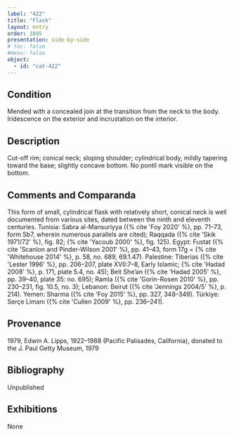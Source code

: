 ```yaml
---
label: "422"
title: "Flask"
layout: entry
order: 1095
presentation: side-by-side
# toc: false
#menu: false 
object:
  - id: "cat-422"
---
```


## Condition

Mended with a concealed join at the transition from the neck to the body. Iridescence on the exterior and incrustation on the interior.

## Description

Cut-off rim; conical neck; sloping shoulder; cylindrical body, mildly tapering toward the base; slightly concave bottom. No pontil mark visible on the bottom.

## Comments and Comparanda

This form of small, cylindrical flask with relatively short, conical neck is well documented from various sites, dated between the ninth and eleventh centuries. Tunisia: Sabra al-Mansuriyya ({% cite 'Foy 2020' %}, pp. 71–73, form Sb7, wherein numerous parallels are cited); Raqqada ({% cite 'Skik 1971/72' %}, fig. 82; {% cite 'Yacoub 2000' %}, fig. 125). Egypt: Fustat ({% cite 'Scanlon and Pinder-Wilson 2001' %}, pp. 41–43, form 17g = {% cite 'Whitehouse 2014' %}, p. 58, no. 689, 69.1.47). Palestine: Tiberias ({% cite 'Lester 1996' %}, pp. 206–207, plate XVII:7–8, Early Islamic; {% cite 'Hadad 2008' %}, p. 171, plate 5.4, no. 45); Beit She’an ({% cite 'Hadad 2005' %}, pp. 39–40, plate 35: no. 695); Ramla ({% cite 'Gorin-Rosen 2010' %}, pp. 230–231, fig. 10.5, no. 3); Lebanon: Beirut ({% cite 'Jennings 2004/5' %}, p. 214). Yemen: Sharma ({% cite 'Foy 2015' %}, pp. 327, 348–349). Türkiye: Serçe Limanı ({% cite 'Cullen 2009' %}, pp. 236–241).

## Provenance

1979, Edwin A. Lipps, 1922–1988 (Pacific Palisades, California), donated to the J. Paul Getty Museum, 1979

## Bibliography

Unpublished

## Exhibitions

None